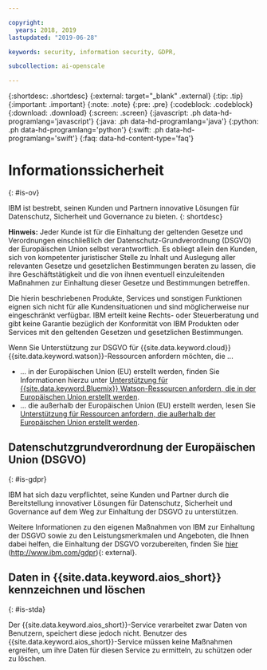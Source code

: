 ```yaml
---

copyright:
  years: 2018, 2019
lastupdated: "2019-06-28"

keywords: security, information security, GDPR, 

subcollection: ai-openscale

---
```


{:shortdesc: .shortdesc}
{:external: target="_blank" .external}
{:tip: .tip}
{:important: .important}
{:note: .note}
{:pre: .pre}
{:codeblock: .codeblock}
{:download: .download}
{:screen: .screen}
{:javascript: .ph data-hd-programlang='javascript'}
{:java: .ph data-hd-programlang='java'}
{:python: .ph data-hd-programlang='python'}
{:swift: .ph data-hd-programlang='swift'}
{:faq: data-hd-content-type='faq'}

# Informationssicherheit
{: #is-ov}

IBM ist bestrebt, seinen Kunden und Partnern innovative Lösungen für Datenschutz, Sicherheit und Governance zu bieten.
{: shortdesc}

**Hinweis:**
Jeder Kunde ist für die Einhaltung der geltenden Gesetze und Verordnungen einschließlich der Datenschutz-Grundverordnung (DSGVO) der Europäischen Union selbst verantwortlich. Es obliegt allein den Kunden, sich von kompetenter juristischer Stelle zu Inhalt und Auslegung aller relevanten Gesetze und gesetzlichen Bestimmungen beraten zu lassen, die ihre Geschäftstätigkeit und die von ihnen eventuell einzuleitenden Maßnahmen zur Einhaltung dieser Gesetze und Bestimmungen betreffen.

Die hierin beschriebenen Produkte, Services und sonstigen Funktionen eignen sich nicht für alle Kundensituationen und sind möglicherweise nur eingeschränkt verfügbar. IBM erteilt keine Rechts- oder Steuerberatung und gibt keine Garantie bezüglich der Konformität von IBM Produkten oder Services mit den geltenden Gesetzen und gesetzlichen Bestimmungen.

Wenn Sie Unterstützung zur DSGVO für {{site.data.keyword.cloud}} {{site.data.keyword.watson}}-Ressourcen anfordern möchten, die ...

-   ... in der Europäischen Union (EU) erstellt werden, finden Sie Informationen hierzu unter [Unterstützung für {{site.data.keyword.Bluemix}} Watson-Ressourcen anfordern, die in der Europäischen Union erstellt werden](/docs/services/watson?topic=watson-gdpr-sar#request-EU).
-   ... die außerhalb der Europäischen Union (EU) erstellt werden, lesen Sie [Unterstützung für Ressourcen anfordern, die außerhalb der Europäischen Union erstellt werden](/docs/services/watson?topic=watson-gdpr-sar#request-non-EU).

## Datenschutzgrundverordnung der Europäischen Union (DSGVO)
{: #is-gdpr}

IBM hat sich dazu verpflichtet, seine Kunden und Partner durch die Bereitstellung innovativer Lösungen für Datenschutz, Sicherheit und Governance auf dem Weg zur Einhaltung der DSGVO zu unterstützen.

Weitere Informationen zu den eigenen Maßnahmen von IBM zur Einhaltung der DSGVO sowie zu den Leistungsmerkmalen und Angeboten, die Ihnen dabei helfen, die Einhaltung der DSGVO vorzubereiten, finden Sie [hier](../../icons/launch-glyph.svg "Symbol für externen Link") (http://www.ibm.com/gdpr){: external}.

## Daten in {{site.data.keyword.aios_short}} kennzeichnen und löschen
{: #is-stda}

Der {{site.data.keyword.aios_short}}-Service verarbeitet zwar Daten von Benutzern, speichert diese jedoch nicht. Benutzer des {{site.data.keyword.aios_short}}-Service müssen keine Maßnahmen ergreifen, um ihre Daten für diesen Service zu ermitteln, zu schützen oder zu löschen.
